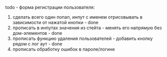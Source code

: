 todo - форма регистрации пользователя:
1. сделать всего один попап, инпут с именем отрисовывать в зависимости от нажатой кнопки - done
2. прописать в инпутах значения из стейта - менять его напрямую без дом-элементов - done
4. прописать функцию удаления пользователей - добавить кнопку рядом с лог аут - done
5. прописать обработку ошибок в пароле/логине
